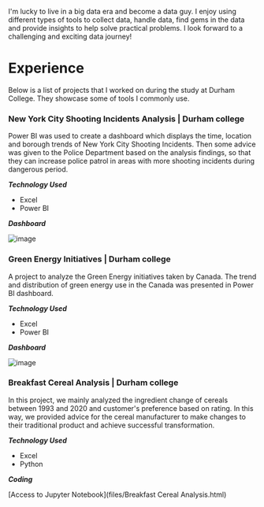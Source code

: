 I'm lucky to live in a big data era and become a data guy. I enjoy using different types of tools to collect data, handle data, find gems in the data and provide insights to help solve practical problems. I look forward to a challenging and exciting data journey!
                                                                                    
# Experience
Below is a list of projects that I worked on during the study at Durham College. They showcase some of tools I commonly use.
### New York City Shooting Incidents Analysis | Durham college 
Power BI was used to create a dashboard which displays the time, location and borough trends of New York City Shooting Incidents. Then some advice was given to the Police Department based on the analysis findings, so that they can increase police patrol in areas with more shooting incidents during dangerous period.

**_Technology Used_**
- Excel
- Power BI

**_Dashboard_**

![image](https://user-images.githubusercontent.com/87041402/126901228-b622c646-c07a-41fd-9a1a-49ffd2a20c46.png)

### Green Energy Initiatives | Durham college 
A project to analyze the Green Energy initiatives taken by Canada. The trend and distribution of green energy use in the Canada was presented in Power BI dashboard.

**_Technology Used_**

- Excel
- Power BI

**_Dashboard_**

![image](https://user-images.githubusercontent.com/87041402/126900746-593dc32e-74e3-4043-9d91-12d0003b89d1.png)

### Breakfast Cereal Analysis | Durham college
In this project, we mainly analyzed the ingredient change of cereals between 1993 and 2020 and customer's preference based on rating. In this way, we provided advice for the cereal manufacturer to make changes to their traditional product and achieve successful transformation.

**_Technology Used_**

- Excel
- Python

**_Coding_**

[Access to Jupyter Notebook](files/Breakfast Cereal Analysis.html)

